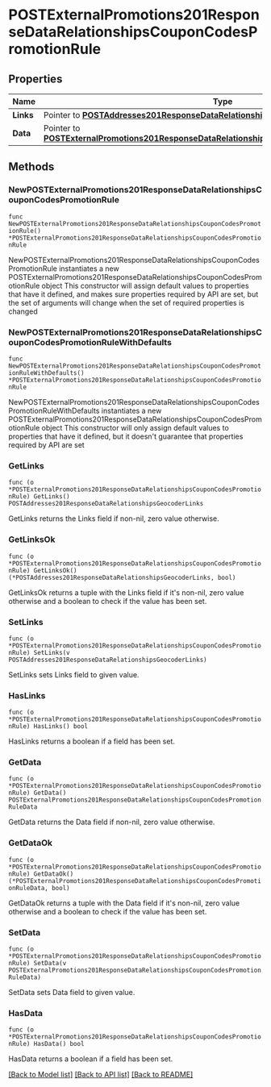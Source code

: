 # POSTExternalPromotions201ResponseDataRelationshipsCouponCodesPromotionRule

## Properties

Name | Type | Description | Notes
------------ | ------------- | ------------- | -------------
**Links** | Pointer to [**POSTAddresses201ResponseDataRelationshipsGeocoderLinks**](POSTAddresses201ResponseDataRelationshipsGeocoderLinks.md) |  | [optional] 
**Data** | Pointer to [**POSTExternalPromotions201ResponseDataRelationshipsCouponCodesPromotionRuleData**](POSTExternalPromotions201ResponseDataRelationshipsCouponCodesPromotionRuleData.md) |  | [optional] 

## Methods

### NewPOSTExternalPromotions201ResponseDataRelationshipsCouponCodesPromotionRule

`func NewPOSTExternalPromotions201ResponseDataRelationshipsCouponCodesPromotionRule() *POSTExternalPromotions201ResponseDataRelationshipsCouponCodesPromotionRule`

NewPOSTExternalPromotions201ResponseDataRelationshipsCouponCodesPromotionRule instantiates a new POSTExternalPromotions201ResponseDataRelationshipsCouponCodesPromotionRule object
This constructor will assign default values to properties that have it defined,
and makes sure properties required by API are set, but the set of arguments
will change when the set of required properties is changed

### NewPOSTExternalPromotions201ResponseDataRelationshipsCouponCodesPromotionRuleWithDefaults

`func NewPOSTExternalPromotions201ResponseDataRelationshipsCouponCodesPromotionRuleWithDefaults() *POSTExternalPromotions201ResponseDataRelationshipsCouponCodesPromotionRule`

NewPOSTExternalPromotions201ResponseDataRelationshipsCouponCodesPromotionRuleWithDefaults instantiates a new POSTExternalPromotions201ResponseDataRelationshipsCouponCodesPromotionRule object
This constructor will only assign default values to properties that have it defined,
but it doesn't guarantee that properties required by API are set

### GetLinks

`func (o *POSTExternalPromotions201ResponseDataRelationshipsCouponCodesPromotionRule) GetLinks() POSTAddresses201ResponseDataRelationshipsGeocoderLinks`

GetLinks returns the Links field if non-nil, zero value otherwise.

### GetLinksOk

`func (o *POSTExternalPromotions201ResponseDataRelationshipsCouponCodesPromotionRule) GetLinksOk() (*POSTAddresses201ResponseDataRelationshipsGeocoderLinks, bool)`

GetLinksOk returns a tuple with the Links field if it's non-nil, zero value otherwise
and a boolean to check if the value has been set.

### SetLinks

`func (o *POSTExternalPromotions201ResponseDataRelationshipsCouponCodesPromotionRule) SetLinks(v POSTAddresses201ResponseDataRelationshipsGeocoderLinks)`

SetLinks sets Links field to given value.

### HasLinks

`func (o *POSTExternalPromotions201ResponseDataRelationshipsCouponCodesPromotionRule) HasLinks() bool`

HasLinks returns a boolean if a field has been set.

### GetData

`func (o *POSTExternalPromotions201ResponseDataRelationshipsCouponCodesPromotionRule) GetData() POSTExternalPromotions201ResponseDataRelationshipsCouponCodesPromotionRuleData`

GetData returns the Data field if non-nil, zero value otherwise.

### GetDataOk

`func (o *POSTExternalPromotions201ResponseDataRelationshipsCouponCodesPromotionRule) GetDataOk() (*POSTExternalPromotions201ResponseDataRelationshipsCouponCodesPromotionRuleData, bool)`

GetDataOk returns a tuple with the Data field if it's non-nil, zero value otherwise
and a boolean to check if the value has been set.

### SetData

`func (o *POSTExternalPromotions201ResponseDataRelationshipsCouponCodesPromotionRule) SetData(v POSTExternalPromotions201ResponseDataRelationshipsCouponCodesPromotionRuleData)`

SetData sets Data field to given value.

### HasData

`func (o *POSTExternalPromotions201ResponseDataRelationshipsCouponCodesPromotionRule) HasData() bool`

HasData returns a boolean if a field has been set.


[[Back to Model list]](../README.md#documentation-for-models) [[Back to API list]](../README.md#documentation-for-api-endpoints) [[Back to README]](../README.md)


